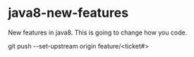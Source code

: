 # java8-new-features
New features in java8. This is going to change how you code.


git push --set-upstream origin feature/<ticket#>
